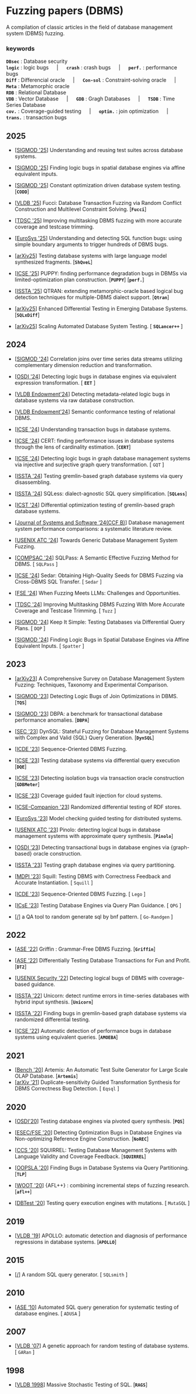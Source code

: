 # Fuzzing papers (DBMS)
A compilation of classic articles in the field of database management system (DBMS) fuzzing.

### keywords

**`DBsec`** : Database security  
**`logic`** : logic bugs &emsp; | &emsp; **`crash`** : crash bugs &emsp; | &emsp; **`perf.`** : performance bugs  
**`Diff`** : Differencial oracle &emsp; | &emsp; **`Con-sol`** : Constraint-solving oracle &emsp; | &emsp; **`Meta`** : Metamorphic oracle  
**`RDB`** : Relational Database  
**`VDB`** : Vector Database  &emsp; | &emsp; **`GDB`** : Gragh Databases &emsp; | &emsp; **`TSDB`** : Time Series Database  
**`cov.`** : Coverage-guided testing &emsp; | &emsp; **`optim.`** : join optimization &emsp; | &emsp; **`trans.`** : transaction bugs
 
## 2025

- [[SIGMOD '25](https://dl.acm.org/doi/10.1145/3698829)] Understanding and reusing test suites across database systems.

- [[SIGMOD '25](https://dl.acm.org/doi/10.1145/3698810)] Finding logic bugs in spatial database engines via affine equivalent inputs.
- [[SIGMOD '25](https://dl.acm.org/doi/10.1145/3709674)] Constant optimization driven database system testing. [__`CODD`__]
- [[VLDB '25](https://www.vldb.org/pvldb/vol18/p1879-li.pdf)] Fucci: Database Transaction Fuzzing via Random Conflict Construction and Multilevel Constraint Solving. [__`Fucci`__]
- [[TDSC '25](https://ieeexplore.ieee.org/document/10812868)] Improving multitasking DBMS fuzzing with more accurate coverage and testcase trimming.
- [[EuroSys '25](https://dl.acm.org/doi/10.1145/3689031.3696064)] Understanding and detecting SQL function bugs: using simple boundary arguments to trigger hundreds of DBMS bugs.
- [[arXiv25](http://arxiv.org/abs/2505.02012)] Testing database systems with large language model synthesized fragments. [**`ShQveL`**]
- [[ICSE '25](https://ieeexplore.ieee.org/document/11029960)] PUPPY: finding performance degradation bugs in DBMSs via limited-optimization plan construction. [**`PUPPY`**] [**`perf.`**]
- [[ISSTA '25](https://dl.acm.org/doi/10.1145/3728908)] QTRAN: extending metamorphic-oracle based logical bug detection techniques for multiple-DBMS dialect support. [__`Qtran`__]
- [[arXiv25](http://arxiv.org/abs/2501.01236)] Enhanced Differential Testing in Emerging Database Systems. [__`SQLxDiff`__]
- [[arXiv25](https://arxiv.org/abs/2503.21424)] Scaling Automated Database System Testing. [  **`SQLancer++`**  ]

## 2024

- [[SIGMOD '24](https://dl.acm.org/doi/10.1145/3626722)] Correlation joins over time series data streams utilizing complementary dimension reduction and transformation.

- [[OSDI '24](https://www.usenix.org/conference/osdi24/presentation/jiang)] Detecting logic bugs in database engines via equivalent expression transformation. [  **`EET`**  ]
- [[VLDB Endowment'24](https://dl.acm.org/doi/10.14778/3659437.3659445)] Detecting metadata-related logic bugs in database systems via raw database construction.
- [[VLDB Endowment'24](https://dl.acm.org/doi/10.14778/3712221.3712247)] Semantic conformance testing of relational DBMS.
- [[ICSE '24](https://dl.acm.org/doi/10.1145/3597503.3639207)] Understanding transaction bugs in database systems.
- [[ICSE '24](https://dl.acm.org/doi/10.1145/3597503.3639076)] CERT: finding performance issues in database systems through the lens of cardinality estimation. [**`CERT`**]
- [[ICSE '24](https://ieeexplore.ieee.org/abstract/document/10548201)] Detecting logic bugs in graph database management systems via injective and surjective graph query transformation. [  `GQT` ]
- [[ISSTA '24](https://dl.acm.org/doi/10.1145/3650212.3680392)] Testing gremlin-based graph database systems via query disassembling.
- [[ISSTA '24](https://doi.org/10.1145/3650212.3680317)] SQLess: dialect-agnostic SQL query simplification. [__`SQLess`__]
- [[ICST '24](https://ieeexplore.ieee.org/document/10638597)] Differential optimization testing of gremlin-based graph database systems.
- [[Journal of Systems and Software ‘24(CCF B)](https://www.sciencedirect.com/science/article/pii/S0164121223002674)] Database management system performance comparisons: a systematic literature review.
- [[USENIX ATC '24](https://www.usenix.org/conference/usenixsecurity24/presentation/yang-yupeng)] Towards Generic Database Management System Fuzzing.
- [[COMPSAC '24](https://ieeexplore.ieee.org/abstract/document/10633453)] SQLPass: A Semantic Effective Fuzzing Method for DBMS. [  `SQLPass`  ]
- [[ICSE '24](https://dl.acm.org/doi/abs/10.1145/3597503.3639210)] Sedar: Obtaining High-Quality Seeds for DBMS Fuzzing via Cross-DBMS SQL Transfer. [  `Sedar`  ]
- [[FSE '24](https://dl.acm.org/doi/abs/10.1145/3663529.3663784)] When Fuzzing Meets LLMs: Challenges and Opportunities.
- [[TDSC '24](https://ieeexplore.ieee.org/abstract/document/10812868)] Improving Multitasking DBMS Fuzzing With More Accurate Coverage and Testcase Trimming. [  `Tuzz`  ]
- [[SIGMOD '24](https://dl.acm.org/doi/abs/10.1145/3654991)] Keep It Simple: Testing Databases via Differential Query Plans. [  `DQP`  ]
- [[SIGMOD '24](https://dl.acm.org/doi/abs/10.1145/3698810)] Finding Logic Bugs in Spatial Database Engines via Affine Equivalent Inputs. [  `Spatter`  ]

## 2023

- [[arXiv23](http://arxiv.org/abs/2311.06728)] A Comprehensive Survey on Database Management System Fuzzing: Techniques, Taxonomy and Experimental Comparison.

- [[SIGMOD '23](https://dl.acm.org/doi/10.1145/3588909)] Detecting Logic Bugs of Join Optimizations in DBMS. [__`TQS`__]
- [[SIGMOD '23](https://dl.acm.org/doi/10.1145/3588926)] DBPA: a benchmark for transactional database performance anomalies. [**`DBPA`**]
- [[SEC '23](https://www.usenix.org/conference/usenixsecurity23/presentation/jiang-zu-ming)] DynSQL: Stateful Fuzzing for Database Management Systems with Complex and Valid {SQL} Query Generation. [__`DynSQL`__]
- [[ICDE '23](https://ieeexplore.ieee.org/document/10184875)] Sequence-Oriented DBMS Fuzzing.
- [[ICSE '23](https://dl.acm.org/doi/10.1109/ICSE48619.2023.00175)] Testing database systems via differential query execution [__`DQE`__]
- [[ICSE '23](https://ieeexplore.ieee.org/document/10172773)] Detecting isolation bugs via transaction oracle construction [__`GDBMeter`__]
- [[ICSE '23](https://ieeexplore.ieee.org/document/10172878)] Coverage guided fault injection for cloud systems.
- [[ICSE-Companion '23](https://ieeexplore.ieee.org/document/10172822)] Randomized differential testing of RDF stores.
- [[EuroSys '23](https://dl.acm.org/doi/10.1145/3552326.3587442)] Model checking guided testing for distributed systems.
- [[USENIX ATC '23](https://www.usenix.org/conference/atc23/presentation/hao)] Pinolo: detecting logical bugs in database management systems with approximate query synthesis. [__`Pinolo`__]
- [[OSDI '23](https://www.usenix.org/conference/osdi23/presentation/jiang)] Detecting transactional bugs in database engines via {graph-based} oracle construction.
- [[ISSTA '23](https://dl.acm.org/doi/10.1145/3597926.3598044)] Testing graph database engines via query partitioning.
- [[MDPI '23](https://www.mdpi.com/2076-3417/13/4/2519)] Squill: Testing DBMS with Correctness Feedback and Accurate Instantiation. [  `Squill`  ]
- [[ICDE '23](https://ieeexplore.ieee.org/abstract/document/10184875)] Sequence-Oriented DBMS Fuzzing. [  `Lego`  ]
- [[ICsE '23](https://ieeexplore.ieee.org/abstract/document/10172874)] Testing Database Engines via Query Plan Guidance. [  `QPG`  ]
- [[/](https://github.com/pingcap/go-randgen)] a QA tool to random generate sql by bnf pattern. [  `Go-Randgen`  ]

## 2022

- [[ASE '22](https://dl.acm.org/doi/10.1145/3551349.3560431)] Griffin : Grammar-Free DBMS Fuzzing. [__`Griffin`__]

- [[ASE '22](https://dl.acm.org/doi/10.1145/3551349.3556924)] Differentially Testing Database Transactions for Fun and Profit. [__`DT2`__]
- [[USENIX Security '22](https://www.usenix.org/conference/usenixsecurity22/presentation/liang)] Detecting logical bugs of DBMS with coverage-based guidance.
- [[ISSTA '22](https://dl.acm.org/doi/10.1145/3533767.3534364)] Unicorn: detect runtime errors in time-series databases with hybrid input synthesis. [**`Unicorn`**]
- [[ISSTA '22](https://dl.acm.org/doi/10.1145/3533767.3534409)] Finding bugs in gremlin-based graph database systems via randomized differential testing.
- [[ICSE '22](https://ieeexplore.ieee.org/document/9793961)] Automatic detection of performance bugs in database systems using equivalent queries. [**`AMOEBA`**]

## 2021

- [[Bench '20](http://link.springer.com/10.1007/978-3-030-71058-3_5)] Artemis: An Automatic Test Suite Generator for Large Scale OLAP Database. [__`Artemis`__]
- [[arXiv '21](https://arxiv.org/abs/2107.03660)] Duplicate-sensitivity Guided Transformation Synthesis for DBMS Correctness Bug Detection. [  `Eqsql`  ]

## 2020

- [[OSDI'20](https://arxiv.org/abs/2001.04174)] Testing database engines via pivoted query synthesis. [__`PQS`__]

- [[ESEC/FSE '20](https://dl.acm.org/doi/10.1145/3368089.3409710)] Detecting Optimization Bugs in Database Engines via Non-optimizing Reference Engine Construction. [**`NoREC`**]
- [[CCS '20](https://dl.acm.org/doi/10.1145/3372297.3417260)] SQUIRREL: Testing Database Management Systems with Language Validity and Coverage Feedback. [__`SQUIRREL`__]
- [[OOPSLA '20](https://dl.acm.org/doi/10.1145/3428279)] Finding Bugs in Database Systems via Query Partitioning. [**`TLP`**]
- [[WOOT '20](https://www.usenix.org/conference/woot20/presentation/fioraldi)] {AFL++} : combining incremental steps of fuzzing research. [__`afl++`__]
- [[DBTest '20](https://dl.acm.org/doi/abs/10.1145/3395032.3395322)] Testing query execution engines with mutations. [  `MutaSQL`  ]

## 2019

- [[VLDB '19](https://dl.acm.org/doi/10.14778/3357377.3357382)] APOLLO: automatic detection and diagnosis of performance regressions in database systems. [__`APOLLO`__]

## 2015

- [[/](https://github.com/anse1/sqlsmith)] A random SQL query generator. [  `SQLsmith`  ]

## 2010

- [[ASE ‘10](https://dl.acm.org/doi/10.1145/1858996.1859063)] Automated SQL query generation for systematic testing of database engines. [  `ADUSA`  ]

## 2007

- [[VLDB '07](https://www.vldb.org/conf/2007/papers/industrial/p1243-bati.pdf)] A genetic approach for random testing of database systems. [  `GARan`  ]

## 1998

- [[VLDB 1998](https://www.vldb.org/conf/1998/p618.pdf)] Massive Stochastic Testing of SQL. [**`RAGS`**]
